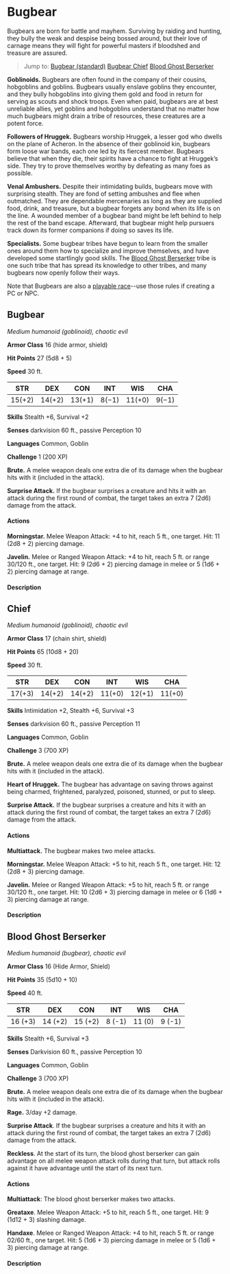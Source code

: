 # Bugbear
Bugbears are born for battle and mayhem. Surviving by raiding and hunting, they bully the weak and despise being bossed around, but their love of carnage means they will fight for powerful masters if bloodshed and treasure are assured.

> Jump to: [Bugbear (standard)](#bugbear) [Bugbear Chief](#chief) [Blood Ghost Berserker](#blood-ghost-berserker)

**Goblinoids.** Bugbears are often found in the company of their cousins, hobgoblins and goblins. Bugbears usually enslave goblins they encounter, and they bully hobgoblins into giving them gold and food in return for serving as scouts and shock troops. Even when paid, bugbears are at best unreliable allies, yet goblins and hobgoblins understand that no matter how much bugbears might drain a tribe of resources, these creatures are a potent force.

**Followers of Hruggek.** Bugbears worship Hruggek, a lesser god who dwells on the plane of Acheron. In the absence of their goblinoid kin, bugbears form loose war bands, each one led by its fiercest member. Bugbears believe that when they die, their spirits have a chance to fight at Hruggek’s side. They try to prove themselves worthy by defeating as many foes as possible.

**Venal Ambushers.** Despite their intimidating builds, bugbears move with surprising stealth. They are fond of setting ambushes and flee when outmatched. They are dependable mercenaries as long as they are supplied food, drink, and treasure, but a bugbear forgets any bond when its life is on the line. A wounded member of a bugbear band might be left behind to help the rest of the band escape. Afterward, that bugbear might help pursuers track down its former companions if doing so saves its life.

**Specialists.** Some bugbear tribes have begun to learn from the smaller ones around them how to specialize and improve themselves, and have developed some startlingly good skills. The [Blood Ghost Berserker](#blood-ghost-berserker) tribe is one such tribe that has spread its knowledge to other tribes, and many bugbears now openly follow their ways.

Note that Bugbears are also a [playable race](/Races/Bugbear.md)--use those rules if creating a PC or NPC.



## Bugbear
*Medium humanoid (goblinoid), chaotic evil*

**Armor Class** 16 (hide armor, shield)

**Hit Points** 27 (5d8 + 5)

**Speed** 30 ft.

**STR**|**DEX**|**CON**|**INT**|**WIS**|**CHA**
-------|-------|-------|-------|-------|-------
15(+2) | 14(+2)|13(+1) |8(−1)  | 11(+0)|9(−1)

**Skills** Stealth +6, Survival +2

**Senses** darkvision 60 ft., passive Perception 10

**Languages** Common, Goblin

**Challenge** 1 (200 XP)

**Brute.** A melee weapon deals one extra die of its damage when the bugbear hits with it (included in the attack).

**Surprise Attack.** If the bugbear surprises a creature and hits it with an attack during the first round of combat, the target takes an extra 7 (2d6) damage from the attack.

#### Actions
**Morningstar.** Melee Weapon Attack: +4 to hit, reach 5 ft., one target. Hit: 11 (2d8 + 2) piercing damage.

**Javelin.** Melee or Ranged Weapon Attack: +4 to hit, reach 5 ft. or range 30/120 ft., one target. Hit: 9 (2d6 + 2) piercing damage in melee or 5 (1d6 + 2) piercing damage at range.

#### Description



## Chief
*Medium humanoid (goblinoid), chaotic evil*

**Armor Class** 17 (chain shirt, shield)

**Hit Points** 65 (10d8 + 20)

**Speed** 30 ft.

**STR**|**DEX**|**CON**|**INT**|**WIS**|**CHA**
-------|-------|-------|-------|-------|-------
17(+3) |14(+2) |14(+2) |11(+0) |12(+1) |11(+0)

**Skills** Intimidation +2, Stealth +6, Survival +3

**Senses** darkvision 60 ft., passive Perception 11

**Languages** Common, Goblin

**Challenge** 3 (700 XP)

**Brute.** A melee weapon deals one extra die of its damage when the bugbear hits with it (included in the attack).

**Heart of Hruggek.** The bugbear has advantage on saving throws against being charmed, frightened, paralyzed, poisoned, stunned, or put to sleep.

**Surprise Attack.** If the bugbear surprises a creature and hits it with an attack during the first round of combat, the target takes an extra 7 (2d6) damage from the attack.

#### Actions
**Multiattack.** The bugbear makes two melee attacks.

**Morningstar.** Melee Weapon Attack: +5 to hit, reach 5 ft., one target. Hit: 12 (2d8 + 3) piercing damage.

**Javelin.** Melee or Ranged Weapon Attack: +5 to hit, reach 5 ft. or range 30/120 ft., one target. Hit: 10 (2d6 + 3) piercing damage in melee or 6 (1d6 + 3) piercing damage at range.

#### Description



## Blood Ghost Berserker
*Medium humanoid (bugbear), chaotic evil*

**Armor Class** 16 (Hide Armor, Shield)

**Hit Points** 35 (5d10 + 10)

**Speed** 40 ft.

**STR**|**DEX**|**CON**|**INT**|**WIS**|**CHA**
-------|-------|-------|-------|-------|-------
16 (+3)|14 (+2)|15 (+2)|8 (-1) |11 (0) |9 (-1)

**Skills** Stealth +6, Survival +3

**Senses** Darkvision 60 ft., passive Perception 10

**Languages** Common, Goblin

**Challenge** 3 (700 XP)

**Brute.** A melee weapon deals one extra die of its damage when the bugbear hits with it (included in the attack).

**Rage.** 3/day +2 damage.

**Surprise Attack**. If the bugbear surprises a creature and hits it with an attack during the first round of combat, the target takes an extra 7 (2d6) damage from the attack.

**Reckless**. At the start of its turn, the blood ghost berserker can gain advantage on all melee weapon attack rolls during that turn, but attack rolls against it have advantage until the start of its next turn.

#### Actions
**Multiattack**: The blood ghost berserker makes two attacks.

**Greataxe**. Melee Weapon Attack: +5 to hit, reach 5 ft., one target. Hit: 9 (1d12 + 3) slashing damage.

**Handaxe**. Melee or Ranged Weapon Attack: +4 to hit, reach 5 ft. or range 02/60 ft., one target. Hit: 5 (1d6 + 3) piercing damage in melee or 5 (1d6 + 3) piercing damage at range.

#### Description


